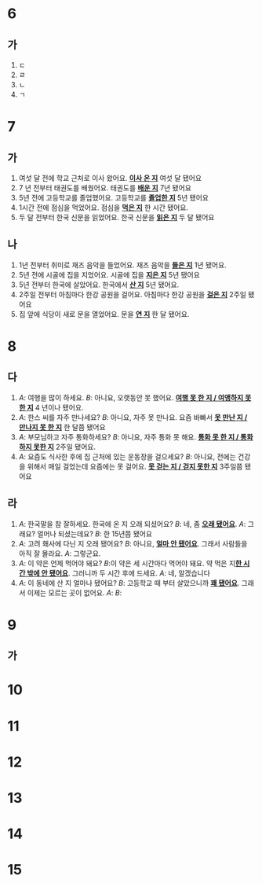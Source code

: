 # 6
## 가
1. ㄷ
2. ㄹ
3. ㄴ
4. ㄱ
# 7
## 가
1. 여섯 달 전에 학교 근처로 이사 왔어요. <u><b>이사 온 지</b></u> 여섯 달 됐어요
2. 7 년 전부터 태권도를 배웠어요. 태권도를 <u><b>배운 지</b></u> 7년 됐어요
3. 5년 전에 고등학교를 졸업했어요. 고등학교를 <u><b>졸업한 지</b></u> 5년 됐어요
4. 1시간 전에 점심을 먹었어요. 점심을 <u><b>먹은 지</b></u> 한 시간 됐어요.
5. 두 달 전부터 한국 신문을 읽었어요. 한국 신문을 <u><b>읽은 지</b></u> 두 달 됐어요
## 나
1. 1년 전부터 취미로 재즈 음악을 들었어요. 재즈 음악을 <u><b>들은 지</b></u> 1년 됐어요.
2. 5년 전에 시골에 집을 지었어요. 시골에 집을 <u><b>지은 지</b></u> 5년 됐어요
3. 5년 전부터 한국에 살았어요. 한국에서 <u><b>산 지</b></u> 5년 됐어요.
4. 2주일 전부터 아침마다 한강 공원을 걸어요. 아침마다 한강 공원을 <u><b>걸은 지</b></u> 2주일 됐어요
5. 집 앞에 식당이 새로 문을 열었어요. 문을 <u><b>연 지</b></u> 한 달 됐어요.
# 8
## 다
1. *A*: 여행을 많이 하세요.
   *B*: 아니요, 오랫동안 못 했어요. <u><b>여행 못 한 지 / 여앵하지 못 한 지</b></u> 4 년이나 됐어요.
2. *A*: 한스 씨를 자주 만나세요?
   *B*: 아니요, 자주 못 만나요. 요즘 바빠서 <u><b>못 만난 지 / 만나지 못 한 지</b></u> 한 달쯤 됐어요
3. *A*: 부모님하고 자주 통화하세요?
   *B*: 아니요, 자주 통화 못 해요. <u><b>통화 못 한 지 / 통화하지 못한 지</b></u> 2주일 됐어요.
4. *A*: 요즘도 식사한 후에 집 근처에 있는 운동장을 걸으세요?
   *B*: 아니요, 전에는 건강을 위해서 매일 걸었는데 요즘에는 못 걸어요. <u><b>못 걷는 지 / 걷지 못한 지</b></u> 3주일쯤 됐어요
   
## 라
1. *A*: 한국말을 참 잘하세요. 한국에 온 지 오래 되셨어요?
   *B*: 네, 좀 <u><b>오래 됐어요</b></u>.
   *A*: 그래요? 얼머나 되셨는데요?
   *B*: 한 15년쯤 됐어요
2. *A*: 고려 홰사에 다닌 지 오래 됐어요?
   *B*: 아니요, <u><b>얼마 안 됐어요</b></u>. 그래서 사람들을 아직 잘 몰라요.
   *A*: 그렇군요.
3. *A*: 이 약은 언제 먹어야 돼요?
   *B*:이 약은 세 시간마다 먹어야 돼요. 약 먹은 지<u><b>한 시간 밖에 안 됐어요</b></u>. 그러니까 두 시간 후에 드세요.
   *A*: 네, 알겠습니다
4. *A*: 이 동네에 산 지 얼마나 됐어요?
   *B*: 고등학교 때 부터 살았으니까 <u><b>꽤 됐어요</b></u>. 그래서 이제는 모르는 곳이 없어요.
   *A*: 
   *B*:
# 9
## 가

# 10
# 11
# 12
# 13
# 14
# 15
